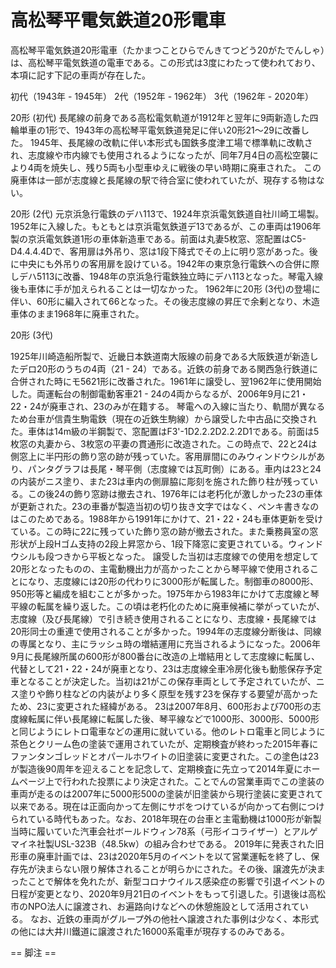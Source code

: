 # 高松琴平電気鉄道20形電車

高松琴平電気鉄道20形電車（たかまつことひらでんきてつどう20がたでんしゃ）は、高松琴平電気鉄道の電車である。この形式は3度にわたって使われており、本項に記す下記の車両が存在した。

初代（1943年 - 1945年）
2代（1952年 - 1962年）
3代（1962年 - 2020年）

20形 (初代)
長尾線の前身である高松電気軌道が1912年と翌年に9両新造した四輪単車の1形で、1943年の高松琴平電気鉄道発足に伴い20形21～29に改番した。
1945年、長尾線の改軌に伴い本形式も国鉄多度津工場で標準軌に改軌され、志度線や市内線でも使用されるようになったが、同年7月4日の高松空襲により4両を焼失し、残り5両も小型車ゆえに戦後の早い時期に廃車された。
この廃車体は一部が志度線と長尾線の駅で待合室に使われていたが、現存する物はない。

20形 (2代)
元京浜急行電鉄のデハ113で、1924年京浜電気鉄道自社川崎工場製。1952年に入線した。もともとは京浜電気鉄道デ13であるが、この車両は1906年製の京浜電気鉄道1形の車体新造車である。前面は丸妻5枚窓、窓配置はC5-D4.4.4.4Dで、客用扉は外吊り、窓は1段下降式でその上に明り窓があった。後に中央にも外吊りの客用扉を設けている。1942年の東京急行電鉄への合併に際しデハ5113に改番、1948年の京浜急行電鉄独立時にデハ113となった。琴電入線後も車体に手が加えられることは一切なかった。
1962年に20形 (3代)の登場に伴い、60形に編入されて66となった。その後志度線の昇圧で余剰となり、木造車体のまま1968年に廃車された。

20形 (3代)

1925年川崎造船所製で、近畿日本鉄道南大阪線の前身である大阪鉄道が新造したデロ20形のうちの4両（21 - 24）である。近鉄の前身である関西急行鉄道に合併された時にモ5621形に改番された。1961年に譲受し、翌1962年に使用開始した。両運転台の制御電動客車21 - 24の4両からなるが、2006年9月に21・22・24が廃車され、23のみが在籍する。
琴電への入線に当たり、軌間が異なるため台車が信貴生駒電鉄（現在の近鉄生駒線）から譲受した中古品に交換された。車体は14m級の半鋼製で、窓配置はF3'-1D2.2.2D2.2.2D1である。前面は5枚窓の丸妻から、3枚窓の平妻の貫通形に改造された。この時点で、22と24は側窓上に半円形の飾り窓の跡が残っていた。客用扉間にのみウィンドウシルがあり、パンタグラフは長尾・琴平側（志度線では瓦町側）にある。車内は23と24の内装がニス塗り、また23は車内の側扉脇に彫刻を施された飾り柱が残っている。この後24の飾り窓跡は撤去され、1976年には老朽化が激しかった23の車体が更新された。23の車番が製造当初の切り抜き文字ではなく、ペンキ書きなのはこのためである。1988年から1991年にかけて、21・22・24も車体更新を受けている。この時に22に残っていた飾り窓の跡が撤去された。また乗務員室の窓形状が上段Hゴム支持の2段上昇窓から、1段下降窓に変更されている。ウィンドウシルも段つきから平板となった。
譲受した当初は志度線での使用を想定して20形となったものの、主電動機出力が高かったことから琴平線で使用されることになり、志度線には20形の代わりに3000形が転属した。制御車の8000形、950形等と編成を組むことが多かった。1975年から1983年にかけて志度線と琴平線の転属を繰り返した。この頃は老朽化のために廃車候補に挙がっていたが、志度線（及び長尾線）で引き続き使用されることになり、志度線・長尾線では20形同士の重連で使用されることが多かった。1994年の志度線分断後は、同線の専属となり、主にラッシュ時の増結運用に充当されるようになった。2006年9月に長尾線所属の600形が800番台に改造の上増結用として志度線に転属し、代替として21・22・24が廃車となり、23は志度線全車冷房化後も動態保存予定車となることが決定した。当初は21がこの保存車両として予定されていたが、ニス塗りや飾り柱などの内装がより多く原型を残す23を保存する要望が高かったため、23に変更された経緯がある。
23は2007年8月、600形および700形の志度線転属に伴い長尾線に転属した後、琴平線などで1000形、3000形、5000形と同じようにレトロ電車などの運用に就いている。他のレトロ電車と同じように茶色とクリーム色の塗装で運用されていたが、定期検査が終わった2015年春にファンタンゴレッドとオパールホワイトの旧塗装に変更された。この塗色は23が製造後90周年を迎えることを記念して、定期検査に先立って2014年夏にホームページ上で行われた投票により決定された。ことでんの営業車両でこの塗装の車両が走るのは2007年に5000形500の塗装が旧塗装から現行塗装に変更されて以来である。現在は正面向かって左側にサボをつけているが向かって右側につけられている時代もあった。なお、2018年現在の台車と主電動機は1000形が新製当時に履いていた汽車会社ボールドウィン78系（弓形イコライザー）とアルゲマイネ社製USL-323B（48.5kw）の組み合わせである。
2019年に発表された旧形車の廃車計画では、23は2020年5月のイベントを以て営業運転を終了し、保存先が決まらない限り解体されることが明らかにされた。その後、譲渡先が決まったことで解体を免れたが、新型コロナウイルス感染症の影響で引退イベントの日程が変更となり、2020年9月21日のイベントをもって引退した。引退後は高松市のNPO法人に譲渡され、お遍路向けなどへの休憩施設として活用されている。
なお、近鉄の車両がグループ外の他社へ譲渡された事例は少なく、本形式の他には大井川鐵道に譲渡された16000系電車が現存するのみである。


== 脚注 ==